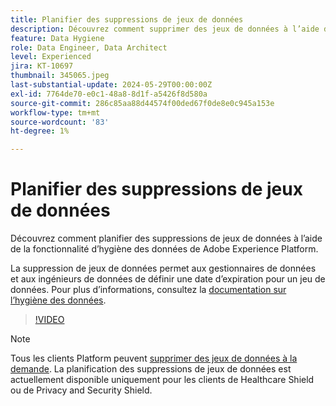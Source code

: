 ```yaml
---
title: Planifier des suppressions de jeux de données
description: Découvrez comment supprimer des jeux de données à l’aide de la fonctionnalité d’hygiène des données de Adobe Experience Platform.
feature: Data Hygiene
role: Data Engineer, Data Architect
level: Experienced
jira: KT-10697
thumbnail: 345065.jpeg
last-substantial-update: 2024-05-29T00:00:00Z
exl-id: 7764de70-e0c1-48a8-8d1f-a5426f8d580a
source-git-commit: 286c85aa88d44574f00ded67f0de8e0c945a153e
workflow-type: tm+mt
source-wordcount: '83'
ht-degree: 1%

---
```


# Planifier des suppressions de jeux de données

Découvrez comment planifier des suppressions de jeux de données à l’aide de la fonctionnalité d’hygiène des données de Adobe Experience Platform.

La suppression de jeux de données permet aux gestionnaires de données et aux ingénieurs de données de définir une date d’expiration pour un jeu de données. Pour plus d’informations, consultez la [documentation sur l’hygiène des données](https://experienceleague.adobe.com/docs/experience-platform/hygiene/home.html?lang=fr).


>[!VIDEO](https://video.tv.adobe.com/v/345065?learn=on&enablevpops)

>[!NOTE]
>
> Tous les clients Platform peuvent [supprimer des jeux de données à la demande](https://experienceleague.adobe.com/docs/experience-platform/catalog/datasets/user-guide.html?lang=fr#delete). La planification des suppressions de jeux de données est actuellement disponible uniquement pour les clients de Healthcare Shield ou de Privacy and Security Shield.
